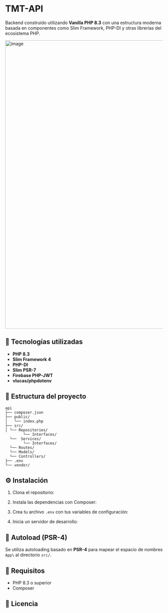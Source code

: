 # TMT-API

Backend  construido utilizando **Vanilla PHP 8.3** con una estructura moderna basada en componentes como Slim Framework, PHP-DI y otras librerías  del ecosistema PHP.

<img width="1809" height="919" alt="image" src="https://github.com/user-attachments/assets/5a0901b2-386e-4866-9b7a-ec4a1e2125e8" />


## 🚀 Tecnologías utilizadas

- **PHP 8.3**
- **Slim Framework 4**
- **PHP-DI** 
- **Slim PSR-7**
- **Firebase PHP-JWT** 
- **vlucas/phpdotenv** 

## 📁 Estructura del proyecto
```
api
├── composer.json
├── public/
│   └── index.php         
├── src/                 
│ └── Repositories/
        └── Interfaces/
  └──  Services/
        └── Interfaces/
  └── Routes/
  └── Models/
  └── Controllers/
├── .env                 
└── vendor/               
```

## ⚙️ Instalación

1. Clona el repositorio:

2. Instala las dependencias con Composer:

3. Crea tu archivo `.env` con tus variables de configuración:

4. Inicia un servidor de desarrollo:

## 🧠 Autoload (PSR-4)

Se utiliza autoloading basado en **PSR-4** para mapear el espacio de nombres `App\` al directorio `src/`.


## 🧪 Requisitos

- PHP 8.3 o superior
- Composer

## 📜 Licencia


